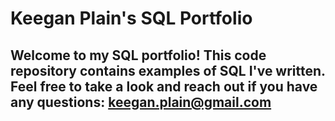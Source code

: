# Keegan Plain's SQL Portfolio

## Welcome to my SQL portfolio! This code repository contains examples of SQL I've written. Feel free to take a look and reach out if you have any questions: keegan.plain@gmail.com
